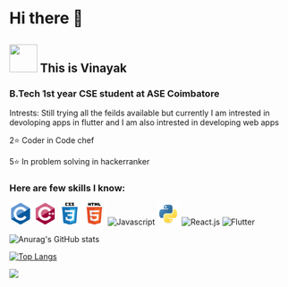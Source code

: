 # Hi there 👋


## <img src = "https://user-images.githubusercontent.com/63050133/156777293-72a6e681-2582-4a9d-ad92-09d1181d47c7.gif" width = 50px height = 50px> This is Vinayak

### B.Tech 1st year CSE student at ASE Coimbatore 

Intrests: Still trying all the feilds available but currently I am intrested in devoloping apps in flutter and I am also intrested in developing web apps

2⭐ Coder in Code chef 

5⭐ In problem solving in hackerranker

<h3 align="left">Here are few skills I know:</h3>
<p align="left">
 <img src="https://raw.githubusercontent.com/devicons/devicon/master/icons/c/c-original.svg" alt="c" width="40" height="40"/>
 <img src="https://raw.githubusercontent.com/devicons/devicon/master/icons/cplusplus/cplusplus-original.svg" alt="cplusplus" width="40" height="40"/>
 <img src="https://raw.githubusercontent.com/devicons/devicon/master/icons/css3/css3-original-wordmark.svg" alt="css3" width="40" height="40"/>
 <img src="https://raw.githubusercontent.com/devicons/devicon/master/icons/html5/html5-original-wordmark.svg" alt="html5" width="40" height="40"/>
 <img src="https://img.icons8.com/color/452/javascript--v1.png" alt="Javascript" width="40" height="40"/>
 <img src="https://raw.githubusercontent.com/devicons/devicon/master/icons/python/python-original.svg" alt="python" width="40" height="40"/>
 <img src="https://upload.wikimedia.org/wikipedia/commons/thumb/a/a7/React-icon.svg/2560px-React-icon.svg.png" alt="React.js" width="60" height="40"/> 
 <img src="https://img.icons8.com/color/452/flutter.png" alt="Flutter" width="40" height="40"/>
</p>

![Anurag's GitHub stats](https://github-readme-stats.vercel.app/api?username=vinayak5002&show_icons=true&theme=onedark)

[![Top Langs](https://github-readme-stats.vercel.app/api/top-langs/?username=vinayak5002&theme=onedark)](https://github.com/anuraghazra/github-readme-stats)

![](https://komarev.com/ghpvc/?username=vinayak5002&color=green)
